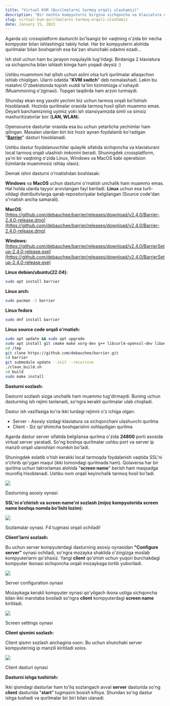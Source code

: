 ```yaml
---
title: "Virtual KVM (Qurilmalarni tarmoq orqali ulashamiz)"
description: "Bir nechta kompyuterni birgina sichqoncha va klaviatura orqali boshqaramiz"
slug: virtual-kvm-qurilmalarni-tarmoq-orqali-ulashamiz
date: January 15, 2023
---
```


Agarda siz crossplatform dasturchi bo'lsangiz bir vaqtning o'zida bir necha kompyuter bilan ishlashingiz tabiiy holat. Har bir kompyuterni alohida qurilmalar bilan boshqarish esa ba'zan shunchaki odamni ezadi...

Ish stoli uchun ham bu jarayon noqulaylik tug'ridagi. Birdaniga 2 klaviatura va sichqoncha bilan ishlash kimga ham yoqadi deysiz :)

Ushbu muammoni hal qilish uchun aslini olsa turli qurilmalar allaqachon ishlab chiqilgan. Ularni odatda "**KVM switch**" deb nomalashadi. Lekin bu matahni O'zbekistonda topish xuddi ta'lim tizimimizga o'xshaydi (Muammoning o'zginasi). Topgan taqdirda ham arzon turmaydi.

Shunday ekan eng yaxshi yechim biz uchun tarmoq orqali bo'lishish hisoblanadi. Hozirda qurilmalar orasida tarmoq hosil qilish muammo emas. Deyarli barchamizning uyimiz yoki ish stansiyamizda simli va simsiz mashuritizatorlar bor (**LAN, WLAN**).

Opensource dasturlar orasida esa bu uchun yetarlicha yechimlar ham qilingan. Masalan ulardan biri biz hozir aynan foydalanib ko'radigan "[**Barrier**](https://github.com/debauchee/barrier)" dasturi hisoblanadi.

Ushbu dastur foydalanuvchilar qulaylik sifatida sichqoncha va klaviaturani local tarmoq orqali ulashish imkonini beradi. Shuningdek crossplatform, ya'ni bir vaqtning o'zida Linux, Windows va MacOS kabi operatsion tizimlarda muammosiz ishlay olasiz.

Demak ishni dasturni o'rnatishdan boshlasak:

**Windows** va **MacOS** uchun dasturni o'rnatish unchalik ham muammo emas. Hal holda ularda tayyor arxivlangan fayl beriladi. **Linux** uchun esa turli-xildagi distributivlarga qarab repositoriyalar belgilangan (Source code'dan o'rnatish ancha samarali).

**MacOS**: [https://github.com/debauchee/barrier/releases/download/v2.4.0/Barrier-2.4.0-release.dmg](https://github.com/debauchee/barrier/releases/download/v2.4.0/Barrier-2.4.0-release.dmg)

**Windows:** [https://github.com/debauchee/barrier/releases/download/v2.4.0/BarrierSetup-2.4.0-release.exe](https://github.com/debauchee/barrier/releases/download/v2.4.0/BarrierSetup-2.4.0-release.exe)

**Linux debian/ubuntu(22.04):**
```bash
sudo apt install barrier
```
**Linux arch:**
```bash
sudo pacman -S barrier
```
**Linux fedora**

```bash
sudo dnf install barrier
```

**Linux source code orqali o'rnatish:**
```bash
sudo apt update && sudo apt upgrade
sudo apt install git cmake make xorg-dev g++ libcurl4-openssl-dev libavahi-compat-libdnssd-dev libssl-dev libx11-dev libqt4-dev qtbase5-dev
cd /tmp
git clone https://github.com/debauchee/barrier.git
cd barrier
git submodule update --init --recursive
./clean_build.sh
cd build
sudo make install
```

**Dasturni sozlash:**

Dasturni sozlash sizga unchalik ham muammo tug'dirmaydi. Buning uchun dasturning ish rejimi tanlanadi, so'ngra kerakli qurilmalar ulab chiqiladi.

Dastur ish vazifasiga ko'ra ikki turdagi rejimni o'z ichiga olgan.

-   Server - Asosiy sizdagi klaviatura va sichqonchani ulashuvchi qurilma
-   Client - Siz qo'shimcha boshqarishni xohlaydigan qurilma

Agarda dastur server sifatida belgilansa qurilma o'zida **24800** porti asosida virtual server yaratadi. So'ng boshqa qurilmalar ushbu port va server ip manzili orqali ulanishlari mumkin bo'ladi.

Shuningdek eslatib o'tish kerakki local tarmoqda foydalanish vaqtida SSL'ni o'chirib qo'ygan maqul (ikki tomondagi qurilmada ham). Qolaversa har bir qurilma uchun takrorlamas alohida "**screen name**" berish ham maqsadga muvofiq hisoblanadi. Ushbu nom orqali keyinchalik tarmoq hosil bo'ladi.

![](https://telegra.ph/file/d78e9e256df20f45e7cf8.png)

Dasturning asosiy oynasi

**SSL'ni o'chirish va screen name'ni sozlash (mijoz kompyuterida screen name boshqa nomda bo'lishi lozim):**

![](https://telegra.ph/file/5a04b17ab02e79688c22e.png)

Sozlamalar oynasi. F4 tugmasi orqali ochiladi!

**Client'larni sozlash:**

Bu uchun server kompyuterdagi dasturning asosiy oynasidan **"Configure server"** oynasi ochiladi, so'ngra mozayka shaklida o'zingizga moslab kompyuterlarni qo'shasiz. Yangi **client** qo'shish uchun yuqori burchakdagi kompyuter ikonasi sichqoncha orqali mozaykaga tortib yuboriladi.

![](https://telegra.ph/file/5b3179cd25dd65a962add.png)

Server configuration oynasi

Mozaykaga kerakli kompyuter oynasi qo'yilgach ikona ustiga sichqoncha bilan ikki marotaba bosiladi so'ngra **client** kompyuterdagi **screen name** kiritiladi.

![](https://telegra.ph/file/477deec8910bbdc8df771.png)

Screen settings oynasi

**Client qismini sozlash:**

Client qismn sozlash anchagina oson. Bu uchun shunchaki server kompyuterinig ip manzili kiritiladi xolos.

![](https://telegra.ph/file/2688dc488a3a678681ae2.png)

Client dasturi oynasi

**Dasturni ishga tushirish:**

Ikki qismdagi dasturlar ham to'liq sozlangach avval **server** dasturida so'ng **client** dasturida "**start**" tugmasini bosish kifoya. Shundan so'ng dastur ishga tushadi va qurilmalar bir biri bilan ulanadi.